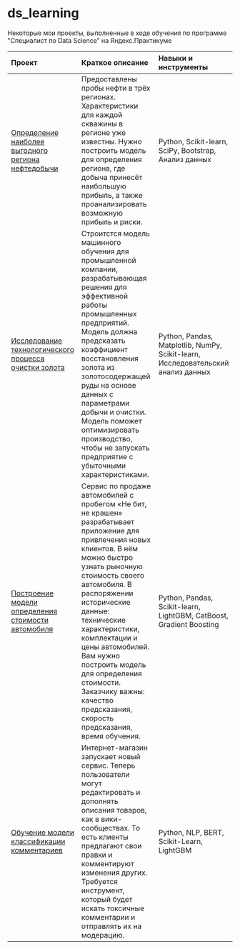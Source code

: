 # ds_learning
Некоторые мои проекты, выполненные в ходе обучения по программе "Специалист по Data Science" на Яндекс.Практикуме


| Проект | Краткое описание | Навыки и инструменты |
| :---------------------- | :---------------------- | :---------------------- |
| [Определение наиболее выгодного региона нефтедобычи](https://github.com/funkyabe/ds_learning/blob/main/Machine%20Learning%20in%20Business/belodedov_36ds_ml_in_business_git.ipynb) | Предоставлены пробы нефти в трёх регионах. Характеристики для каждой скважины в регионе уже известны. Нужно построить модель для определения региона, где добыча принесёт наибольшую прибыль, а также проанализировать возможную прибыль и риски. | Python, Scikit-learn, SciPy, Bootstrap, Анализ данных |
| [Исследование технологического процесса очистки золота](https://github.com/funkyabe/ds_learning/blob/main/ML%20for%20Gold%20Recovery/belodedov_36ds_module2_final_git.ipynb) | Строитстся модель машинного обучения для промышленной компании, разрабатывающая решения для эффективной работы промышленных предприятий. Модель должна предсказать коэффициент восстановления золота из золотосодержащей руды на основе данных с параметрами добычи и очистки. Модель поможет оптимизировать производство, чтобы не запускать предприятие с убыточными характеристиками. | Python, Pandas, Matplotlib, NumPy, Scikit-learn, Исследовательский анализ данных |
| [Построение модели определения стоимости автомобиля](https://github.com/funkyabe/ds_learning/blob/main/Numerical%20Analysis/belodedov_36ds_num_methods_git.ipynb) | Сервис по продаже автомобилей с пробегом «Не бит, не крашен» разрабатывает приложение для привлечения новых клиентов. В нём можно быстро узнать рыночную стоимость своего автомобиля. В распоряжении исторические данные: технические характеристики, комплектации и цены автомобилей. Вам нужно построить модель для определения стоимости. Заказчику важны: качество предсказания, скорость предсказания, время обучения. | Python, Pandas, Scikit-learn, LightGBM, CatBoost, Gradient Boosting |
| [Обучение модели классификации комментариев](https://github.com/funkyabe/ds_learning/blob/main/NLP%20project%20with%20BERT/belodedov_36ds_texts_ml_git.ipynb) | Интернет-магазин запускает новый сервис. Теперь пользователи могут редактировать и дополнять описания товаров, как в вики-сообществах. То есть клиенты предлагают свои правки и комментируют изменения других. Требуется инструмент, который будет искать токсичные комментарии и отправлять их на модерацию. | Python, NLP, BERT, Scikit-Learn, LightGBM |



